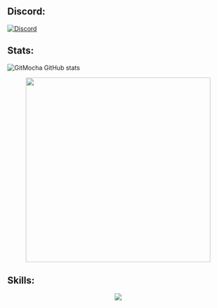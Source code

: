 ## Discord:
[![Discord](https://img.shields.io/badge/Discord-%237289DA.svg?style=for-the-badge&logo=discord&logoColor=white)](https://discord.gg/xADzt22Gxa)

## Stats:
![GitMocha GitHub stats](https://github-readme-stats.vercel.app/api?username=GitMocha&count_private=true&show_icons=true&hide_border=true&theme=vue-dark)

<p align="center">
    <a href=https://github.com/GitMocha><img width="420" src=https://github-readme-stats.vercel.app/api?username=GitMocha&count_private=true&show_icons=true&hide_border=true&theme=vue-dark><a>
</p>

## Skills:
<p align="center">
  <a href="https://skillicons.dev">
    <img src="https://skillicons.dev/icons?i=git,lua,cpp,react" />
  </a>
</p>

